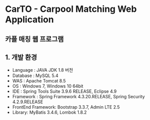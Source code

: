 # CarTO - Carpool Matching Web Application
## 카플 매칭 웹 프로그램

## 1. 개발 환경
* Language : JAVA JDK 1.8 버전
* Database : MySQL 5.4
* WAS : Apache Tomcat 8.5
* OS : Windows 7, Windows 10 64bit
* IDE : Spring Tools Suite 3.9.6 RELEASE, Eclipse 4.9
* Framework : Spring Framework 4.3.20.RELEASE, Spring Security 4.2.9.RELEASE
* FrontEnd Framework: Bootstrap 3.3.7, Admin LTE 2.5
* Library: MyBatis 3.4.6, Lombok 1.8.2
